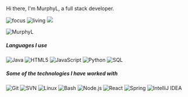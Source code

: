 Hi there, I'm MurphyL, a full stack developer.

![focus](https://img.shields.io/badge/focus-backend-brightgreen)
![living](https://img.shields.io/badge/living-wuhan-3c9)
![](https://komarev.com/ghpvc/?username=MurphyL)

<!-- 最常使用的编程语言 -->
![MurphyL](https://github-readme-stats.vercel.app/api/top-langs/?username=MurphyL&hide=css,html&layout=compact)

<!-- Github社交数据 -->
<!--
![MurphyL](https://github-readme-stats.vercel.app/api?username=MurphyL&show_icons=true)
-->

##### Languages I use

![Java](https://img.shields.io/badge/-Java-000000?style=flat&logo=java)
![HTML5](https://img.shields.io/badge/-HTML5-000000?style=flat&logo=html5)
![JavaScript](https://img.shields.io/badge/-JavaScript-000000?style=flat&logo=javascript)
![Python](https://img.shields.io/badge/-Python-000000?style=flat&logo=python)
![SQL](https://img.shields.io/badge/-SQL-000000?style=flat&logo=postgresql)

##### Some of the technologies I have worked with

![Git](https://img.shields.io/badge/-Git-f05032?style=flat&logo=git&logoColor=ffffff)
![SVN](https://img.shields.io/badge/-SVN-809cc9?style=flat&logo=subversion&logoColor=ffffff)
![Linux](https://img.shields.io/badge/-Linux-fcc624?style=flat&logo=linux&logoColor=000000)
![Bash](https://img.shields.io/badge/-BASH-4eaa25?style=flat&logo=gnu-bash&logoColor=ffffff)
![Node.js](https://img.shields.io/badge/-Node.js-339933?style=flat&logo=git&logoColor=ffffff)
![React](https://img.shields.io/badge/-React-61dafb?style=flat&logo=react&logoColor=222222)
![Spring](https://img.shields.io/badge/-Spring-6db33f?style=flat&logo=spring&logoColor=ffffff)
![IntelliJ IDEA](https://img.shields.io/badge/-IntelliJ%20IDEA-000000?style=flat&logo=intellij-idea&logoColor=ffffff)

<!--
**MurphyL/MurphyL** is a ✨ _special_ ✨ repository because its `README.md` (this file) appears on your GitHub profile.

Here are some ideas to get you started:

- 🔭 I’m currently working on ...
- 🌱 I’m currently learning ...
- 👯 I’m looking to collaborate on ...
- 🤔 I’m looking for help with ...
- 💬 Ask me about ...
- 📫 How to reach me: ...
- 😄 Pronouns: ...
- ⚡ Fun fact: ...
-->
